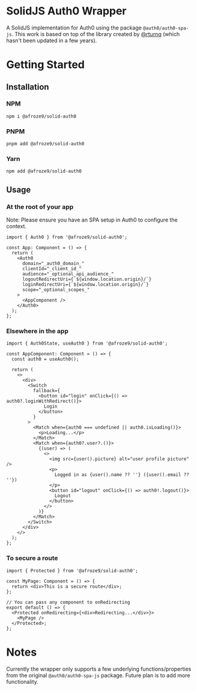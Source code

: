 # SolidJS Auth0 Wrapper

A SolidJS implementation for Auth0 using the package `@auth0/auth0-spa-js`. This work is based on top of the library created by [@rturnq](https://github.com/rturnq/solid-auth0) (which hasn't been updated in a few years).

# Getting Started

## Installation

### NPM

```
npm i @afroze9/solid-auth0
```

### PNPM

```
pnpm add @afroze9/solid-auth0
```

### Yarn

```
npm add @afroze9/solid-auth0
```

## Usage

### At the root of your app

Note: Please ensure you have an SPA setup in Auth0 to configure the context.

```tsx
import { Auth0 } from '@afroze9/solid-auth0';

const App: Component = () => {
  return (
    <Auth0
      domain="_auth0_domain_"
      clientId="_client_id_"
      audience="_optional_api_audience_"
      logoutRedirectUri={`${window.location.origin}/`}
      loginRedirectUri={`${window.location.origin}/`}
      scope="_optional_scopes_"
    >
      <AppComponent />
    </Auth0>
  );
};
```

### Elsewhere in the app

```tsx
import { Auth0State, useAuth0 } from '@afroze9/solid-auth0';

const AppComponent: Component = () => {
  const auth0 = useAuth0();

  return (
    <>
      <div>
        <Switch
          fallback={
            <button id="login" onClick={() => auth0?.loginWithRedirect()}>
              Login
            </button>
          }
        >
          <Match when={auth0 === undefined || auth0.isLoading()}>
            <p>Loading...</p>
          </Match>
          <Match when={auth0?.user?.()}>
            {(user) => (
              <>
                <img src={user().picture} alt="user profile picture" />
                <p>
                  Logged in as {user().name ?? ''} ({user().email ?? ''})
                </p>
                <button id="logout" onClick={() => auth0!.logout()}>
                  Logout
                </button>
              </>
            )}
          </Match>
        </Switch>
      </div>
    </>
  );
};
```

### To secure a route

```tsx
import { Protected } from '@afroze9/solid-auth0';

const MyPage: Component = () => {
  return <div>This is a secure route</div>;
};

// You can pass any component to onRedirecting
export default () => {
  <Protected onRedirecting={<div>Redirecting...</div>}>
    <MyPage />
  </Protected>;
};
```

# Notes

Currently the wrapper only supports a few underlying functions/properties from the original `@auth0/auth0-spa-js` package. Future plan is to add more functionality.
